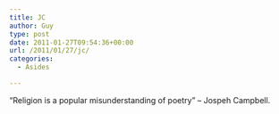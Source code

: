 ```yaml
---
title: JC
author: Guy
type: post
date: 2011-01-27T09:54:36+00:00
url: /2011/01/27/jc/
categories:
  - Asides

---
```

&#8220;Religion is a popular misunderstanding of poetry&#8221; &#8211; Jospeh Campbell.
